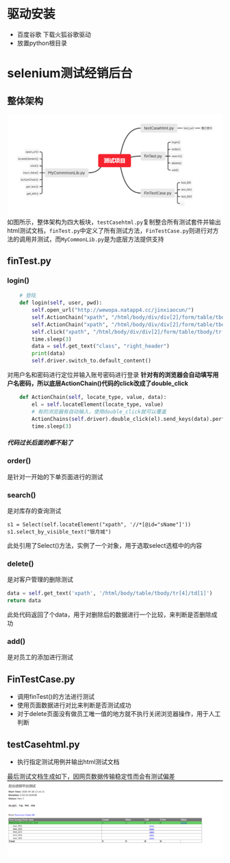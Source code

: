 # 驱动安装
+ 百度谷歌 下载火狐谷歌驱动
+ 放置python根目录
#  selenium测试经销后台
## 整体架构
![测试项目](.\软件测试结课作业\img\测试项目.png)
如图所示，整体架构为四大板块，`testCasehtml.py`复制整合所有测试套件并输出html测试文档，`finTest.py`中定义了所有测试方法，`FinTestCase.py`则进行对方法的调用并测试，而`MyCommonLib.py`是为底层方法提供支持
## finTest.py
###  login()
```python
    # 登陆
    def login(self, user, pwd):
        self.open_url("http://wewopa.natapp4.cc/jinxiaocun/")
        self.ActionChain("xpath", "/html/body/div/div[2]/form/table/tbody/tr[2]/td[2]/input", user)
        self.ActionChain("xpath", "/html/body/div/div[2]/form/table/tbody/tr[3]/td[2]/input", pwd)
        self.click("xpath", "/html/body/div/div[2]/form/table/tbody/tr[4]/td/input")
        time.sleep(3)
        data = self.get_text("class", "right_header")
        print(data)
        self.driver.switch_to.default_content()
```
对用户名和密码进行定位并输入账号密码进行登录
**针对有的浏览器会自动填写用户名密码，所以底层ActionChain()代码的click改成了double_click**

```python
    def ActionChain(self, locate_type, value, data):
        el = self.locateElement(locate_type, value)
        # 有的浏览器有自动输入，使用double_click就可以覆盖
        ActionChains(self.driver).double_click(el).send_keys(data).perform()
        time.sleep(3)
```

#####  代码过长后面的都不贴了

###  order()
是针对一开始的下单页面进行的测试
###  search()
是对库存的查询测试
```
s1 = Select(self.locateElement("xpath", '//*[@id="sName"]'))
s1.select_by_visible_text("银月城")
```
此处引用了Select()方法，实例了一个对象，用于选取select选框中的内容

###  delete()
是对客户管理的删除测试
```python
data = self.get_text('xpath', '/html/body/table/tbody/tr[4]/td[1]')
return data
```
此处代码返回了个data，用于对删除后的数据进行一个比较，来判断是否删除成功
###  add()
是对员工的添加进行测试

## FinTestCase.py
* 调用finTest()的方法进行测试
* 使用页面数据进行对比来判断是否测试成功
* 对于delete页面没有做员工唯一值的地方就不执行关闭浏览器操作，用于人工判断

## testCasehtml.py
* 执行指定测试用例并输出html测试文档

最后测试文档生成如下，因网页数据传输稳定性而会有测试偏差
![测试结果](./软件测试结课作业/img/res.png)
